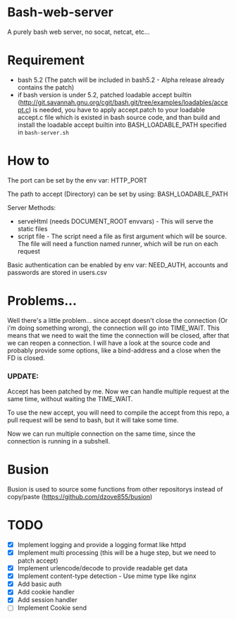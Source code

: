 # Bash-web-server
A purely bash web server, no socat, netcat, etc... 

# Requirement
* bash 5.2 (The patch will be included in bash5.2 - Alpha release already contains the patch)
* if bash version is under 5.2, patched loadable accept builtin (http://git.savannah.gnu.org/cgit/bash.git/tree/examples/loadables/accept.c) is needed, you have to apply accept.patch to your loadable accept.c file which is existed in bash source code, and than build and install the loadable accept builtin into BASH_LOADABLE_PATH specified in `bash-server.sh`

# How to
The port can be set by the env var: HTTP_PORT

The path to accept (Directory) can be set by using: BASH_LOADABLE_PATH

Server Methods:
* serveHtml (needs DOCUMENT_ROOT envvars) - This will serve the static files
* script file - The script need a file as first argument which will be source. The file will need a function named runner, which will be run on each request

Basic authentication can be enabled by env var: NEED_AUTH, accounts and passwords are stored in users.csv

# Problems...
Well there's a little problem... since accept doesn't close the connection (Or i'm doing something wrong), the connection will go into TIME_WAIT.
This means that we need to wait the time the connection will be closed, after that we can reopen a connection. 
I will have a look at the source code and probably provide some options, like a bind-address and a close when the FD is closed.

### UPDATE:
Accept has been patched by me. Now we can handle multiple request at the same time, without waiting the TIME_WAIT. 

To use the new accept, you will need to compile the accept from this repo, a pull request will be send to bash, but it will take some time.

Now we can run multiple connection on the same time, since the connection is running in a subshell.

# Busion
Busion is used to source some functions from other repositorys instead of copy/paste (https://github.com/dzove855/busion)

# TODO
- [X] Implement logging and provide a logging format like httpd
- [X] Implement multi processing (this will be a huge step, but we need to patch accept)
- [X] Implement urlencode/decode to provide readable get data
- [X] Implement content-type detection - Use mime type like nginx
- [X] Add basic auth
- [X] Add cookie handler
- [X] Add session handler
- [ ] Implement Cookie send
